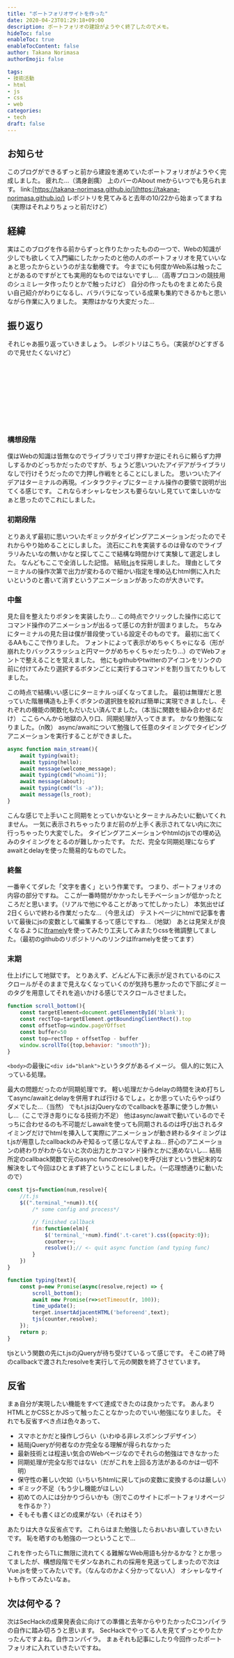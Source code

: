 ```yaml
---
title: "ポートフォリオサイトを作った"
date: 2020-04-23T01:29:18+09:00
description: ポートフォリオの建設がようやく終了したのでメモ。
hideToc: false
enableToc: true
enableTocContent: false
author: Takana Norimasa
authorEmoji: false

tags:
- 技術活動
- html
- js
- css
- web
categories:
- tech
draft: false
---
```


## お知らせ
このブログができるずっと前から建設を進めていたポートフォリオがようやく完成しました。
疲れた...（満身創痍）
上のバーのAbout meからいつでも見られます。
link:[https://takana-norimasa.github.io/](https://takana-norimasa.github.io/)
レポジトリを見てみると去年の10/22から始まってますね（実際はそれよりちょっと前だけど）

## 経緯
実はこのブログを作る前からずっと作りたかったものの一つで、Webの知識が少しでも欲しくて入門編にしたかったのと他の人のポートフォリオを見ていいなぁと思ったからというのが主な動機です。
今までにも何度かWeb系は触ったことがあるのですがとても実用的なものではないですし...（高専プロコンの競技用のシュミレータ作ったりとかで触ったけど）
自分の作ったものをまとめたら良い自己紹介がわりになるし、バラバラになっている成果も集約できるかもと思いながら作業に入りました。
実際はかなり大変だった...

## 振り返り
それじゃあ振り返っていきましょう。
レポジトリはこちら。（実装がひどすぎるので見せたくないけど）
<div class="iframely-embed"><div class="iframely-responsive" style="height: 140px; padding-bottom: 0;"><a href="https://github.com/Takana-Norimasa/Takana-Norimasa.github.io" data-iframely-url="//cdn.iframe.ly/api/iframe?url=https%3A%2F%2Fgithub.com%2FTakana-Norimasa%2FTakana-Norimasa.github.io&amp;key=dd60c159c87f40f1ecca839b51b281e8"></a></div></div><script async src="//cdn.iframe.ly/embed.js" charset="utf-8"></script>

### 構想段階
僕はWebの知識は皆無なのでライブラリでゴリ押すか逆にそれらに頼らず力押しするかのどっちかだったのですが、ちょうど思いついたアイデアがライブラリなしで行けそうだったので力押し作戦をとることにしました。
思いついたアイデアはターミナルの再現。インタラクティブにターミナル操作の要領で説明が出てくる感じです。
これならオシャレなセンスも要らないし見ていて楽しいかなぁと思ったのでこれにしました。

### 初期段階
とりあえず最初に思いついたギミックがタイピングアニメーションだったのでそれからやり始めることにしました。
流石にこれを実装するのは骨なのでライブラリみたいなの無いかなと探してここで結構な時間かけて実験して選定しました。
なんどもここで全消しした記憶。
結局[t.js](https://github.com/mntn-dev/t.js?files=1)を採用しました。
理由としてターミナルの操作次第で出力が変わるので細かい指定を埋め込むhtml側に入れたいというのと書いて消すというアニメーションがあったのが大きいです。

### 中盤
見た目を整えたりボタンを実装したり...
この時点でクリックした操作に応じてコマンド操作のアニメーションが出るって感じの方針が固まりました。
ちなみにターミナルの見た目は僕が普段使っている設定そのものです。
最初に出てくるAAもここで作りました。
フォントによって表示がめちゃくちゃになる（形が崩れたりバックスラッシュと円マークがめちゃくちゃだったり...）のでWebフォントで整えることを覚えました。
他にもgithubやtwitterのアイコンをリンクの前に付けてみたり選択するボタンごとに実行するコマンドを割り当てたりもしてました。

この時点で結構いい感じにターミナルっぽくなってました。
最初は無理だと思っていた階層構造も上手くボタンの選択肢を絞れば簡単に実現できましたし、それぞれの機能の関数化もだいたい済んでました。（本当に関数を組み合わせるだけ）
ここらへんから地獄の入り口、同期処理が入ってきます。
かなり勉強になりました。（n敗）
async/awaitについて勉強して任意のタイミングでタイピングアニメーションを実行することができました。
```js
async function main_stream(){
	await typing(wait);
	await typing(hello);
	await message(welcome_message);
	await typing(cmd("whoami"));
	await message(about);
	await typing(cmd("ls -a"));
	await message(ls_root);
}
```
こんな感じで上手いこと同期をとっていかないとターミナルみたいに動いてくれません。
一気に表示されちゃったりまだ前のが上手く表示されてない内に次に行っちゃったり大変でした。
タイピングアニメーションやhtmlのjsでの埋め込みのタイミングをとるのが難しかったです。
ただ、完全な同期処理にならずawaitとdelayを使った簡易的なものでした。

### 終盤
一番辛くてダレた「文字を書く」という作業です。
つまり、ポートフォリオの内容の部分ですね。
ここが一番時間がかかったしモチベーションが低かったところだと思います。（リアルで他にやることがあって忙しかったし）
本気出せば2日くらいで終わる作業だったな...（今思えば）
テストページにhtmlで記事を書いて最後にjsの変数として編集するって感じですね...（地獄）
あとは見栄えが良くなるように[Iframely](https://iframely.com/)を使ってみたり工夫してみまたりcssを微調整してました。（最初のgithubのリポジトリへのリンクはIframelyを使ってます）

### 末期
仕上げにして地獄です。
とりあえず、どんどん下に表示が足されているのにスクロールがそのままで見えなくなっていくのが気持ち悪かったので下部にダミーのタグを用意してそれを追いかける感じでスクロールさせました。
```js
function scroll_bottom(){
	const targetElement=document.getElementById('blank');
	const rectTop=targetElement.getBoundingClientRect().top
	const offsetTop=window.pageYOffset
	const buffer=50
	const top=rectTop + offsetTop - buffer
	window.scrollTo({top,behavior: "smooth"});
}
```
```<body>```の最後に```<div id="blank">```というタグがあるイメージ。
個人的に気に入っている処理。

最大の問題だったのが同期処理です。
軽い処理だからdelayの時間を決め打ちしてasync/awaitとdelayを併用すれば行けるでしょ。とか思っていたらやっぱりダメでした...（当然）
でもt.jsはjQueryなのでcallbackを基準に使うしか無いし...（ここで浮き彫りになる技術力不足）
他はasync/awaitで動いているのでそっちに合わせるのも不可能だしawaitを使っても同期されるのは呼び出されるタイミングだけでhtmlを挿入して実際にアニメーションが動き終わるタイミングはt.jsが用意したcallbackのみぞ知るって感じなんですよね...
肝心のアニメーションの終わりがわからないと次の出力とかコマンド操作とかに進めないし...
結局所定のcallback関数で元のasync funcのresolve()を呼び出すという世紀末的な解決をして今回はひとまず終了ということにしました。（一応理想通りに動いたので）

```js
const tjs=function(num,resolve){
	//t.js
	$((".terminal_"+num)).t({
		/* some config and process*/

		// finished callback
		fin:function(elm){
			$('terminal_'+num).find('.t-caret').css({opacity:0});
			counter++;
			resolve();// <- quit async function (and typing func)
		}       
	})
}

function typing(text){
	const p=new Promise(async(resolve,reject) => {
		scroll_bottom();
		await new Promise(r=>setTimeout(r, 100));
		time_update();
		terget.insertAdjacentHTML('beforeend',text);
		tjs(counter,resolve);
	});
	return p;
}
```
tjsという関数の先にt.jsのjQueryが待ち受けているって感じです。
そこの終了時のcallbackで渡されたresolveを実行して元の関数を終了させています。

## 反省
まぁ自分が実現したい機能をすべて達成できたのは良かったです。
あんまりHTMLとかCSSとかJSって触ったことなかったのでいい勉強になりました。
それでも反省すべき点は色々あって、

- スマホとかだと操作しづらい（いわゆる非レスポンシブデザイン）
- 結局jQueryが何者なのか完全なる理解が得られなかった
- 最新技術とは程遠い気合のWebページなのでそれらの勉強はできなかった
- 同期処理が完全な形ではない（だがこれを上回る方法があるのかは一切不明）
- 保守性の著しい欠如（いちいちhtmlに戻してjsの変数に変換するのは厳しい）
- ギミック不足（もう少し機能がほしい）
- 初めての人には分かりづらいかも（別でこのサイトにポートフォリオページを作るか？）
- そもそも書くほどの成果がない（それはそう）

あたりは大きな反省点です。
これらはまた勉強したらおいおい直していきたいです。
恥を晒すのも勉強の一つということで...

これを作ったらTLに無限に流れてくる難解なWeb用語も分かるかな？とか思ってましたが、構想段階でモダンなあれこれの採用を見送ってしまったので次はVue.jsを使ってみたいです。（なんなのかよく分かってない人）
オシャレなサイトも作ってみたいなぁ。

## 次は何やる？
次はSecHackの成果発表会に向けての準備と去年からやりたかったCコンパイラの自作に踏み切ろうと思います。
SecHackでやってる人を見てずっとやりたかったんですよね。自作コンパイラ。
まぁそれも記事にしたり今回作ったポートフォリオに入れていきたいですね。

